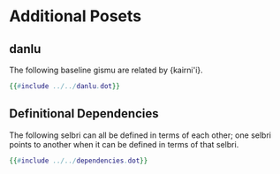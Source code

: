 # Additional Posets

## danlu

The following baseline gismu are related by {kairni'i}.

```dot process
{{#include ../../danlu.dot}}
```

## Definitional Dependencies

The following selbri can all be defined in terms of each other; one selbri
points to another when it can be defined in terms of that selbri.

```dot process
{{#include ../../dependencies.dot}}
```

